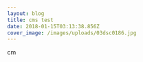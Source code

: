 ```yaml
---
layout: blog
title: cms test
date: 2018-01-15T03:13:38.856Z
cover_image: /images/uploads/03dsc0186.jpg
---
```

cm
